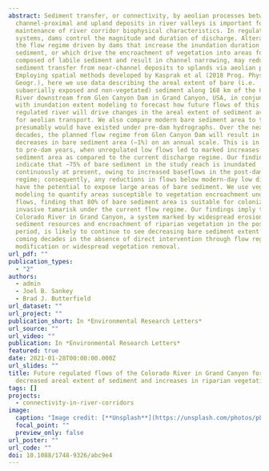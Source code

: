 ```yaml
---
abstract: Sediment transfer, or connectivity, by aeolian processes between
  channel-proximal and upland deposits in river valleys is important for the
  maintenance of river corridor biophysical characteristics. In regulated river
  systems, dams control the magnitude and duration of discharge. Alterations to
  the flow regime driven by dams that increase the inundation duration of
  sediment, or which drive the encroachment of vegetation into areas formerly
  composed of labile sediment and result in channel narrowing, may reduce
  sediment transfer from near-channel deposits to uplands via aeolian processes.
  Employing spatial methods developed by Kasprak et al (2018 Prog. Phys.
  Geogr.), here we use data describing the areal extent of bare (i.e.
  subaerially exposed and non-vegetated) sediment along 168 km of the Colorado
  River downstream from Glen Canyon Dam in Grand Canyon, USA, in conjunction
  with inundation extent modeling to forecast how future flows of this highly
  regulated river will drive changes in the areal extent of sediment available
  for aeolian transport. We also compare modern bare sediment area to that which
  presumably would have existed under pre-dam hydrographs. Over the next two
  decades, the planned flow regime from Glen Canyon Dam will result in slight
  decreases in bare sediment area (−1%) on an annual scale. This is in contrast
  to pre-dam years, when unregulated low flows led to marked increases in bare
  sediment area as compared to the current discharge regime. Our findings also
  indicate that ∼75% of bare sediment in the study reach is inundated
  continuously at present, owing to increased baseflows in the post-dam flow
  regime; consequently, any reductions in flows below modern-day low discharges
  have the potential to expose large areas of bare sediment. We use vegetation
  modeling to quantify areas susceptible to vegetation encroachment under future
  flows, finding that 80% of bare sediment area is suitable for colonization by
  invasive tamarisk under the current flow regime. Our findings imply that the
  Colorado River in Grand Canyon, a system marked by widespread erosion of
  sediment resources and encroachment of riparian vegetation in the post-dam
  period, is likely to continue to see decreasing bare sediment extent over the
  coming decades in the absence of direct intervention through flow regime
  modification or widespread vegetation removal.
url_pdf: ""
publication_types:
  - "2"
authors:
  - admin
  - Joel B. Sankey
  - Brad J. Butterfield
url_dataset: ""
url_project: ""
publication_short: In *Environmental Research Letters*
url_source: ""
url_video: ""
publication: In *Environmental Research Letters*
featured: true
date: 2021-01-28T00:00:00.000Z
url_slides: ""
title: Future regulated flows of the Colorado River in Grand Canyon foretell
  decreased areal extent of sediment and increases in riparian vegetation
tags: []
projects:
  - connectivity-in-river-corridors
image:
  caption: "Image credit: [**Unsplash**](https://unsplash.com/photos/pLCdAaMFLTE)"
  focal_point: ""
  preview_only: false
url_poster: ""
url_code: ""
doi: 10.1088/1748-9326/abc9e4
---
```

